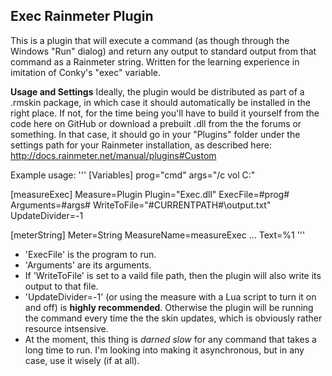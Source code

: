 ## Exec Rainmeter Plugin ##
This is a plugin that will execute a command (as though through the Windows 
"Run" dialog) and return any output to standard output from that command as a Rainmeter string.
Written for the learning experience in imitation of Conky's "exec" variable.

**Usage and Settings**
Ideally, the plugin would be distributed as part of a .rmskin package, in which case it should
automatically be installed in the right place.  If not, for the time being you'll have to build
it yourself from the code here on GitHub or download a prebuilt .dll from the the forums or something.
In that case, it should go in your "Plugins" folder under the settings path for your Rainmeter 
installation, as described here: http://docs.rainmeter.net/manual/plugins#Custom

Example usage:
'''
[Variables]
prog="cmd"
args="/c vol C:"

[measureExec]
Measure=Plugin
Plugin="Exec.dll"
ExecFile=#prog#
Arguments=#args#
WriteToFile="#CURRENTPATH#\output.txt"
UpdateDivider=-1

[meterString]
Meter=String
MeasureName=measureExec
...
Text=%1
'''
- 'ExecFile' is the program to run.
- 'Arguments' are its arguments.
- If 'WriteToFile' is set to a vaild file path, then the plugin will also write its output to that file.
- 'UpdateDivider=-1' (or using the measure with a Lua script to turn it on and off) is **highly recommended**.
  Otherwise the plugin will be running the command every time the the skin updates, which is obviously rather resource intsensive.
- At the moment, this thing is *darned slow* for any command that takes a long time to run.
  I'm looking into making it asynchronous, but in any case, use it wisely (if at all).